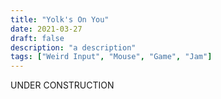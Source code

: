 ```yaml
---
title: "Yolk's On You"
date: 2021-03-27
draft: false
description: "a description"
tags: ["Weird Input", "Mouse", "Game", "Jam"]
---
```

UNDER CONSTRUCTION
